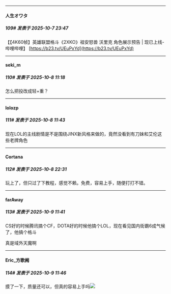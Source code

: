 ﻿
*****

####  人生オワタ  
##### 109#       发表于 2025-10-7 23:47

【【4K60帧】英雄联盟格斗《2XKO》祖安怒兽 沃里克 角色展示预告 | 现已上线-哔哩哔哩】 [https://b23.tv/UEuPxYd](https://b23.tv/UEuPxYd)


*****

####  seki_m  
##### 110#       发表于 2025-10-8 11:18

怎么把投改成轻+重？


*****

####  lolozp  
##### 111#       发表于 2025-10-8 11:43

现在LOL的主线剧情是不是围绕JINX新风格来做的，竟然没看到有刀妹和艾伦这些老牌角色


*****

####  Cortana  
##### 112#       发表于 2025-10-8 22:31

玩上了，但只过了下教程，感觉不赖。免费，容易上手，随便打打不错。


*****

####  farAway  
##### 113#       发表于 2025-10-9 11:41

CS好的时候腾讯搞个CF，DOTA好的时候他搞个LOL，现在看见国内街霸6成气候了，他搞个格斗

真是域外天魔啊


*****

####  Eric_方歌阙  
##### 114#       发表于 2025-10-9 11:46

摸了一下，质量还可以，但真的容易上手吗<img src="https://static.stage1st.com/image/smiley/face2017/067.png" referrerpolicy="no-referrer">

